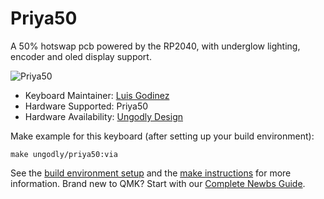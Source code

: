 # Priya50

A 50% hotswap pcb powered by the RP2040, with underglow lighting, encoder and oled display support.

![Priya50](https://i.imgur.com/zNnmPV9.jpg)

* Keyboard Maintainer: [Luis Godinez](https://github.com/luis-Godinez)
* Hardware Supported: Priya50
* Hardware Availability: [Ungodly Design](https://ungodly.design/)

Make example for this keyboard (after setting up your build environment):

    make ungodly/priya50:via

See the [build environment setup](https://docs.qmk.fm/#/getting_started_build_tools) and the [make instructions](https://docs.qmk.fm/#/getting_started_make_guide) for more information. Brand new to QMK? Start with our [Complete Newbs Guide](https://docs.qmk.fm/#/newbs).
